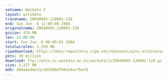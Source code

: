 ```yaml
---
setname: Waikato I
layout: witsdata
tracename: 20040605-120001-128
end: Sun Jun  6 12:00:00 2004
originalname: 20040605-120001-128
gzsize: 474 MB
len: 12:00:00
start: Sun Jun  6 00:00:01 2004
totalwirelen: 5,359 MB
ripedownload: https://data-repository.ripe.net/datasets/wits-archive/waikato/1/20040605-120001-128.gz
pkts: 19 million
download: ftp://wits.cs.waikato.ac.nz/waikato/1/20040605-120001-128.gz
size: 1,317 MB
md5: dd4aaed4e31c163898df98424acfbaf9
---
```

